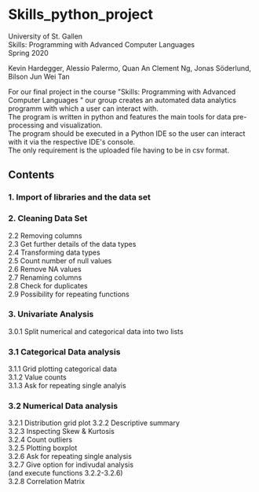 # Skills_python_project  
University of St. Gallen  
Skills: Programming with Advanced Computer Languages  
Spring 2020  

Kevin Hardegger, Alessio Palermo, Quan An Clement Ng, Jonas Söderlund, Bilson Jun Wei Tan  

For our final project in the course "Skills: Programming with Advanced Computer Languages " our group creates an automated data analytics programm with which a user can interact with.  
The program is written in python and features the main tools for data pre-processing and visualization.  
The program should be executed in a Python IDE so the user can interact with it via the respective IDE's console.  
The only requirement is the uploaded file having to be in csv format.  


## Contents  
### 1. Import of libraries and the data set   
### 2. Cleaning Data Set  
 2.2 Removing columns  
 2.3 Get further details of the data types   
 2.4 Transforming data types  
 2.5 Count number of null values  
 2.6 Remove NA values  
 2.7 Renaming columns    
 2.8 Check for duplicates   
 2.9 Possibility for repeating functions  
### 3. Univariate Analysis  
 3.0.1 Split numerical and categorical data into two lists   
### 3.1 Categorical Data analysis   
 3.1.1 Grid plotting categorical data  
 3.1.2 Value counts  
 3.1.3 Ask for repeating single analyis  
### 3.2 Numerical Data analysis  
 3.2.1 Distribution grid plot
 3.2.2 Descriptive summary  
 3.2.3 Inspecting Skew & Kurtosis  
 3.2.4 Count outliers  
 3.2.5 Plotting boxplot  
 3.2.6 Ask for repeating single analysis  
 3.2.7 Give option for indivudal analysis  
       (and execute functions 3.2.2-3.2.6)  
 3.2.8 Correlation Matrix  
 
 
 

